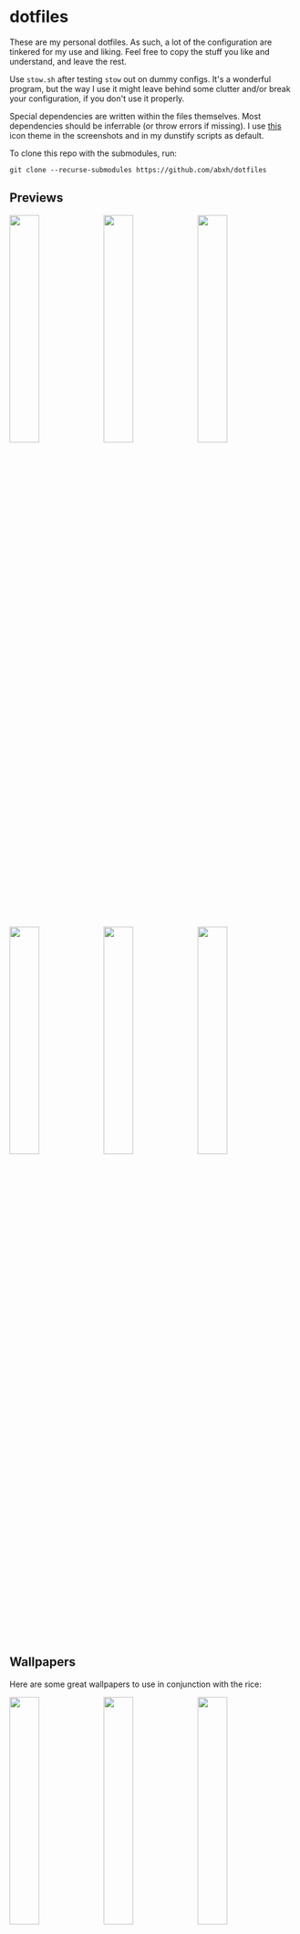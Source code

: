 # dotfiles
These are my personal dotfiles. As such, a lot of the configuration are tinkered for my use and liking. Feel free to copy the stuff you like and understand, and leave the rest.

Use `stow.sh` after testing `stow` out on dummy configs. It's a wonderful program, but the way I use it might leave behind some clutter and/or break your configuration, if you don't use it properly. 

Special dependencies are written within the files themselves. Most dependencies should be inferrable (or throw errors if missing). I use [this](https://github.com/abxh/gruvbox-material-gtk) icon theme in the screenshots and in my dunstify scripts as default.

To clone this repo with the submodules, run:
```
git clone --recurse-submodules https://github.com/abxh/dotfiles
```

## Previews
<p float="left">
  <img src="https://i.imgur.com/enwSxeG.png" width="32%" />
  <img src="https://i.imgur.com/FYL8lfP.png" width="32%" />
  <img src="https://i.imgur.com/S9LzSk0.png" width="32%" />
  <img src="https://i.imgur.com/KRjw9mZ.png" width="32%" />
  <img src="https://i.imgur.com/kxAqfqr.png" width="32%" />
  <img src="https://i.imgur.com/7soBfmn.png" width="32%" />
</p>

## Wallpapers

Here are some great wallpapers to use in conjunction with the rice:

<p float="left">
  <img src="https://w.wallhaven.cc/full/j5/wallhaven-j5p23m.jpg" width="32%" />
  <img src="https://i.imgur.com/R7Y8kln.png" width="32%" />
  <img src="https://i.imgur.com/1ZFAAOG.png" width="32%" />
</p>
